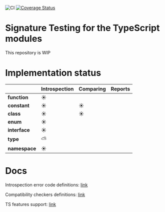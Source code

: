 ![CI](https://github.com/pavel-surinin/sigtest/workflows/CI/badge.svg?branch=master)
[![Coverage Status](https://coveralls.io/repos/github/pavel-surinin/sigtest/badge.svg?branch=master)](https://coveralls.io/github/pavel-surinin/sigtest?branch=master)

# Signature Testing for the TypeScript modules

This repository is WIP

# Implementation status

|               | Introspection | Comparing | Reports |
| ------------- | ------------- | --------- | ------- |
| **function**  | ☀️            |           |         |
| **constant**  | ☀️            | ☀️        |         |
| **class**     | ☀️            | ☀️        |         |
| **enum**      | ☀️            |           |         |
| **interface** | ☀️            |           |         |
| **type**      | ⛅            |           |         |
| **namespace** | ☀️            |           |         |

# Docs

Introspection error code definitions: [link](./docs/error-code-table.md)

Compatibility checkers definitions: [link](./docs/comparators-table.md)

TS features support: [link](./docs/supported-features.md)
